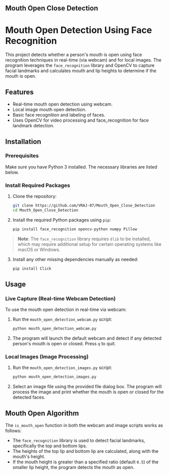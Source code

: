 ## Mouth Open Close Detection

# Mouth Open Detection Using Face Recognition

This project detects whether a person's mouth is open using face recognition techniques in real-time (via webcam) and for local images. The program leverages the `face_recognition` library and OpenCV to capture facial landmarks and calculates mouth and lip heights to determine if the mouth is open.

## Features

- Real-time mouth open detection using webcam.
- Local image mouth open detection.
- Basic face recognition and labeling of faces.
- Uses OpenCV for video processing and face_recognition for face landmark detection.
  
## Installation

### Prerequisites

Make sure you have Python 3 installed. The necessary libraries are listed below.

### Install Required Packages

1. Clone the repository:

   ```bash
   git clone https://github.com/VRAJ-07/Mouth_Open_Close_Detection
   cd Mouth_Open_Close_Detection
   ```

2. Install the required Python packages using `pip`:

   ```bash
   pip install face_recognition opencv-python numpy Pillow
   ```

> **Note**: The `face_recognition` library requires `dlib` to be installed, which may require additional setup for certain operating systems like macOS or Windows.

3. Install any other missing dependencies manually as needed:

   ```bash
   pip install Click
   ```

## Usage

### Live Capture (Real-time Webcam Detection)

To use the mouth open detection in real-time via webcam:

1. Run the `mouth_open_detection_webcam.py` script:

   ```bash
   python mouth_open_detection_webcam.py
   ```

2. The program will launch the default webcam and detect if any detected person's mouth is open or closed. Press `q` to quit.

### Local Images (Image Processing)

1. Run the `mouth_open_detection_images.py` script:

   ```bash
   python mouth_open_detection_images.py
   ```

2. Select an image file using the provided file dialog box. The program will process the image and print whether the mouth is open or closed for the detected faces.

## Mouth Open Algorithm

The `is_mouth_open` function in both the webcam and image scripts works as follows:

- The `face_recognition` library is used to detect facial landmarks, specifically the top and bottom lips.
- The heights of the top lip and bottom lip are calculated, along with the mouth's height.
- If the mouth height is greater than a specified ratio (default `0.5`) of the smaller lip height, the program detects the mouth as open.
